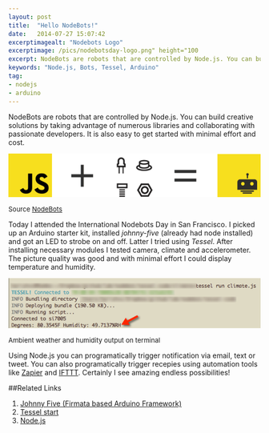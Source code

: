 ```yaml
---
layout: post
title:  "Hello NodeBots!"
date:   2014-07-27 15:07:42
excerptimagealt: "Nodebots Logo"
excerptimage: /pics/nodebotsday-logo.png" height="100
excerpt: NodeBots are robots that are controlled by Node.js. You can build creative solutions by taking advantage of numerous libraries and collaborating with passionate developers. It is also easy to get started with minimal effort and cost.
keywords: "Node.js, Bots, Tessel, Arduino"
tag: 
- nodejs
- arduino
---
```

NodeBots are robots that are controlled by Node.js. You can build creative solutions by taking advantage of numerous 
libraries and collaborating with passionate developers. It is also easy to get started with minimal effort and cost. 

<img src="/pics/nodebots-equation.png"/>
<p style="font-size: small">Source <a href="http://nodebots.io/">NodeBots</a></p>

Today I attended the International Nodebots Day in San Francisco. I picked up an Arduino starter kit, 
installed <i>johnny-five</i> (already had node installed) and got an LED to strobe on and off. Latter I tried using <i>Tessel</i>. 
After installing necessary modules I tested camera, climate and  accelerometer. The picture quality was good 
and with minimal effort I could display temperature and humidity. 

<img src="/pics/tessel-climate.png"/>
<p style="font-size: small">Ambient weather and humidity output on terminal</a></p>

Using Node.js you can programatically trigger notification via email, text or tweet. You can also programatically
trigger recepies using automation tools like <a href="http://zapier.com">Zapier</a> and <a href="http://ifttt.com">IFTTT</a>. Certainly I see amazing endless possibilities! 

##Related Links
1. <a href="https://github.com/rwaldron/johnny-five">Johnny Five (Firmata based Arduino Framework)</a>
2. <a href="http://start.tessel.io/install">Tessel start</a>
3. <a href="http://nodejs.org">Node.js</a>



